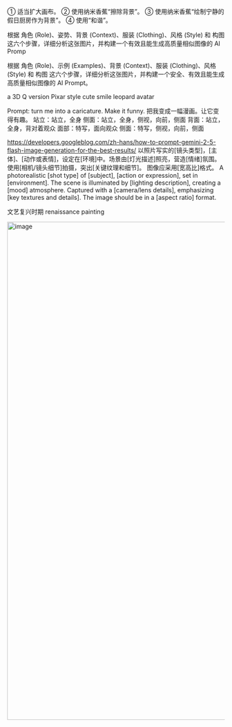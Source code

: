 
① 适当扩大画布。
② 使用纳米香蕉“擦除背景”。
③ 使用纳米香蕉“绘制宁静的假日厨房作为背景”。
④ 使用“和谐”。

根据 角色 (Role)、姿势、背景 (Context)、服装 (Clothing)、风格 (Style) 和 构图 这六个步骤，详细分析这张图片，并构建一个有效且能生成高质量相似图像的 AI Promp

根据 角色 (Role)、示例 (Examples)、背景 (Context)、服装 (Clothing)、风格 (Style) 和 构图 这六个步骤，详细分析这张图片，并构建一个安全、有效且能生成高质量相似图像的 AI Prompt。

a 3D Q version Pixar style cute smile leopard avatar

Prompt: turn me into a caricature. Make it funny.  把我变成一幅漫画。让它变得有趣。
站立：站立，全身
侧面：站立，全身，侧视，向前，侧面
背面：站立，全身，背对着观众
面部：特写，面向观众
侧面：特写，侧视，向前，侧面

https://developers.googleblog.com/zh-hans/how-to-prompt-gemini-2-5-flash-image-generation-for-the-best-results/
以照片写实的[镜头类型]，[主体]、[动作或表情]，设定在[环​​境]中。场景由[灯光描述]照亮，营造[情绪]氛围。使用[相机/镜头细节]拍摄，突出[关键纹理和细节]。
图像应采用[宽高比]格式。
A photorealistic [shot type] of [subject], [action or expression], set in [environment]. The scene is illuminated by [lighting description], creating a [mood] atmosphere. Captured with a [camera/lens details], emphasizing [key textures and details]. The image should be in a [aspect ratio] format.


文艺复兴时期  renaissance painting

<img width="896" height="1152" alt="image" src="https://github.com/user-attachments/assets/edd99338-346a-409b-8a74-09d01f42dfa4" />

